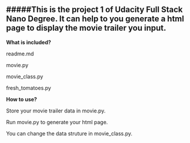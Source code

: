 #####This is the project 1 of Udacity Full Stack Nano Degree. It can help to you generate a html page to display the movie trailer you input.
---------------

**What is included?**

readme.md

movie.py

movie_class.py

fresh_tomatoes.py

**How to use?**

Store your movie trailer data in movie.py. 

Run movie.py to generate your html page.

You can change the data struture in movie_class.py. 
